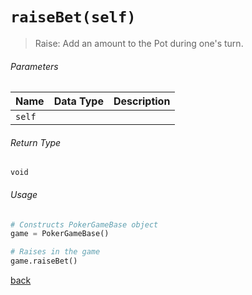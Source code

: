 <!-- Method Name -->

# <code>raiseBet(self)</code>

<!-- Method Description -->
> Raise: Add an amount to the Pot during one's turn.

<!-- Parameters -->
###### Parameters
| Name   | Data Type | Description |
| ------ | --------- | ----------- |
| `self` |           |             |


<!-- Return Type -->
###### Return Type
`void`

<!-- Method Example -->
###### Usage
```python
# Constructs PokerGameBase object
game = PokerGameBase()

# Raises in the game
game.raiseBet()
```
<!-- Back to className.md -->
<!-- The path in this link will be the one that is used for the component -->
[back](../PokerGameBase.md)